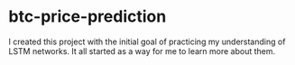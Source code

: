 # btc-price-prediction
I created this project with the initial goal of practicing my understanding of LSTM networks. It all started as a way for me to learn more about them.
